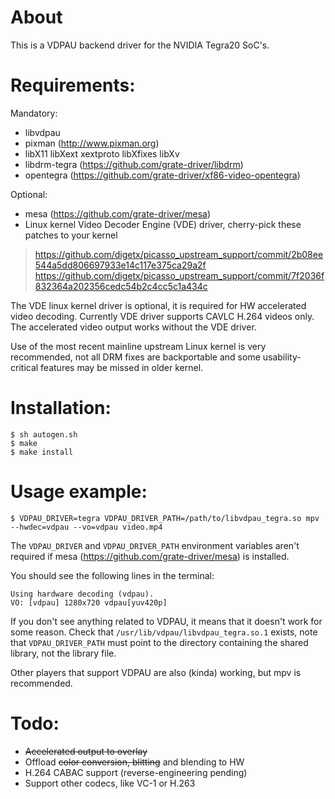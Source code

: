 # About

This is a VDPAU backend driver for the NVIDIA Tegra20 SoC's.

# Requirements:

Mandatory:
* libvdpau
* pixman (http://www.pixman.org)
* libX11 libXext xextproto libXfixes libXv
* libdrm-tegra (https://github.com/grate-driver/libdrm)
* opentegra (https://github.com/grate-driver/xf86-video-opentegra)

Optional:
* mesa (https://github.com/grate-driver/mesa)
* Linux kernel Video Decoder Engine (VDE) driver, cherry-pick these patches to your kernel 
> https://github.com/digetx/picasso_upstream_support/commit/2b08ee544a5dd806697933e14c117e375ca29a2f
> https://github.com/digetx/picasso_upstream_support/commit/7f2036f832364a202356cedc54b2c4cc5c1a434c

The VDE linux kernel driver is optional, it is required for HW accelerated video decoding. Currently VDE driver
supports CAVLC H.264 videos only. The accelerated video output works without the VDE driver.

Use of the most recent mainline upstream Linux kernel is very recommended, not all DRM fixes are backportable and some usability-critical features may be missed in older kernel.

# Installation:
```
$ sh autogen.sh
$ make
$ make install
```

# Usage example:

```
$ VDPAU_DRIVER=tegra VDPAU_DRIVER_PATH=/path/to/libvdpau_tegra.so mpv --hwdec=vdpau --vo=vdpau video.mp4
```

The `VDPAU_DRIVER` and `VDPAU_DRIVER_PATH` environment variables aren't required if mesa (https://github.com/grate-driver/mesa) is installed.

You should see the following lines in the terminal:
```
Using hardware decoding (vdpau).
VO: [vdpau] 1280x720 vdpau[yuv420p]
```
If you don't see anything related to VDPAU, it means that it doesn't work for some reason. Check that `/usr/lib/vdpau/libvdpau_tegra.so.1` exists, note that `VDPAU_DRIVER_PATH` must point to the directory containing the shared library, not the library file.

Other players that support VDPAU are also (kinda) working, but mpv is recommended.

# Todo:

* ~~Accelerated output to overlay~~
* Offload ~~color conversion, blitting~~ and blending to HW
* H.264 CABAC support (reverse-engineering pending)
* Support other codecs, like VC-1 or H.263
